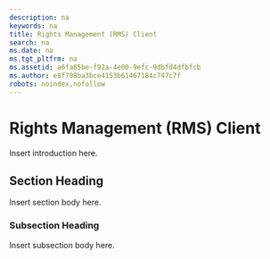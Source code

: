 ```yaml
---
description: na
keywords: na
title: Rights Management (RMS) Client
search: na
ms.date: na
ms.tgt_pltfrm: na
ms.assetid: a6fa85be-f92a-4e00-9efc-9dbfd4dfbfcb
ms.author: e8f708ba3bce4153b61467184c747c7f
robots: noindex,nofollow
---
```

# Rights Management (RMS) Client
Insert introduction here.

## Section Heading
Insert section body here.

### Subsection Heading
Insert subsection body here.

